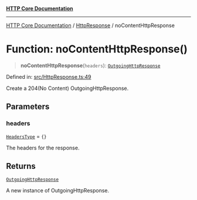[**HTTP Core Documentation**](../../README.md)

***

[HTTP Core Documentation](../../README.md) / [HttpResponse](../README.md) / noContentHttpResponse

# Function: noContentHttpResponse()

> **noContentHttpResponse**(`headers`): [`OutgoingHttpResponse`](../../OutgoingHttpResponse/classes/OutgoingHttpResponse.md)

Defined in: [src/HttpResponse.ts:49](https://github.com/stonemjs/http-core/blob/6577700bdede2420a5df45a338635c35547070ea/src/HttpResponse.ts#L49)

Create a 204(No Content) OutgoingHttpResponse.

## Parameters

### headers

[`HeadersType`](../../declarations/type-aliases/HeadersType.md) = `{}`

The headers for the response.

## Returns

[`OutgoingHttpResponse`](../../OutgoingHttpResponse/classes/OutgoingHttpResponse.md)

A new instance of OutgoingHttpResponse.

